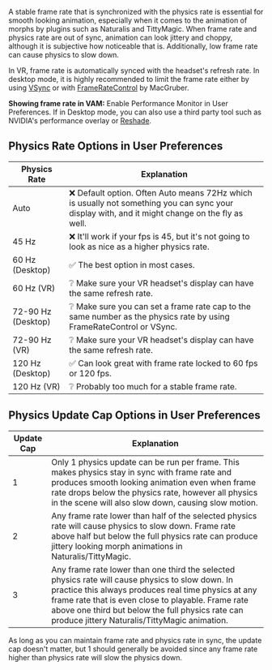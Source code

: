 A stable frame rate that is synchronized with the physics rate is essential for smooth looking animation, especially when it comes to the animation of morphs by plugins such as Naturalis and TittyMagic. When frame rate and physics rate are out of sync, animation can look jittery and choppy, although it is subjective how noticeable that is. Additionally, low frame rate can cause physics to slow down.

In VR, frame rate is automatically synced with the headset's refresh rate. In desktop mode, it is highly recommended to limit the frame rate either by using [VSync](https://hub.virtamate.com/wiki/user_preferences_performance/) or with [FrameRateControl](https://hub.virtamate.com/resources/macgruber-essentials.160/) by MacGruber.

**Showing frame rate in VAM:** Enable Performance Monitor in User Preferences. If in Desktop mode, you can also use a third party tool such as NVIDIA's performance overlay or [Reshade](https://reshade.me/).

## Physics Rate Options in User Preferences

| Physics Rate | Explanation |
|--------------|-------------|
| Auto | ❌ Default option. Often Auto means 72Hz which is usually not something you can sync your display with, and it might change on the fly as well. |
| 45 Hz | ❌ It'll work if your fps is 45, but it's not going to look as nice as a higher physics rate. |
| 60 Hz (Desktop) | ✅ The best option in most cases. |
| 60 Hz (VR) | ❔ Make sure your VR headset's display can have the same refresh rate. |
| 72-90 Hz (Desktop) | ❔ Make sure you can set a frame rate cap to the same number as the physics rate by using FrameRateControl or VSync. |
| 72-90 Hz (VR) | ❔ Make sure your VR headset's display can have the same refresh rate. |
| 120 Hz (Desktop) | ✅ Can look great with frame rate locked to 60 fps or 120 fps. |
| 120 Hz (VR) | ❔ Probably too much for a stable frame rate. |

## Physics Update Cap Options in User Preferences

| Update Cap | Explanation |
|------------|-------------|
| 1 | Only 1 physics update can be run per frame. This makes physics stay in sync with frame rate and produces smooth looking animation even when frame rate drops below the physics rate, however all physics in the scene will also slow down, causing slow motion. |
| 2 | Any frame rate lower than half of the selected physics rate will cause physics to slow down. Frame rate above half but below the full physics rate can produce jittery looking morph animations in Naturalis/TittyMagic. |
| 3 | Any frame rate lower than one third the selected physics rate will cause physics to slow down. In practice this always produces real time physics at any frame rate that is even close to playable. Frame rate above one third but below the full physics rate can produce jittery Naturalis/TittyMagic animation. |

As long as you can maintain frame rate and physics rate in sync, the update cap doesn't matter, but 1 should generally be avoided since any frame rate higher than physics rate will slow the physics down.
